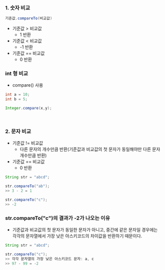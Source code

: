 ### 1. 숫자 비교

```Java
기준값.compareTo(비교값)
```

- 기준값 > 비교값
  - 1 반환
- 기준값 < 비교값
  - -1 반환
- 기준값 == 비교값
  - 0 반환

### int 형 비교

- compare() 사용

```Java
int a = 10;
int b = 5;

Integer.compare(x,y);
```

<br>

### 2. 문자 비교

- 기준값 != 비교값
  - 다른 문자의 개수만큼 반환(기준값과 비교값의 첫 문자가 동일해야만 다른 문자 개수만큼 반환)
- 기준값 == 비교값
  - 0 반환

```Java
String str = "abcd";

str.compareTo("ab");
>> 3 - 2 = 1

str.compareTo("c");
>> -2
```

### str.compareTo("c")의 결과가 -2가 나오는 이유

- 기준값과 비교값의 첫 문자가 동일한 문자가 아니고, 중간에 같은 문자일 경우에는 각각의 문자열에서 가장 낮은 아스키코드의 차이값을 반환하기 때문이다.

```Java
String str = "abcd";

str.compareTo("c");
>> 각각 문자열의 가장 낮은 아스키코드 문자: a, c
>> 97 - 99 = -2
```
